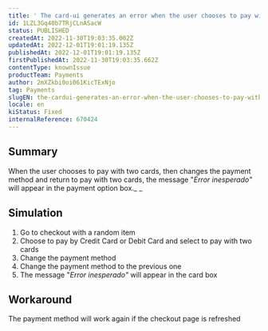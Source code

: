 ```yaml
---
title: ' The card-ui generates an error when the user chooses to pay with two cards, changes the payment method and returns to the payment with two cards'
id: 1LZL3Gq40b7TRjCLnASacW
status: PUBLISHED
createdAt: 2022-11-30T19:03:35.002Z
updatedAt: 2022-12-01T19:01:19.135Z
publishedAt: 2022-12-01T19:01:19.135Z
firstPublishedAt: 2022-11-30T19:03:35.662Z
contentType: knownIssue
productTeam: Payments
author: 2mXZkbi0oi061KicTExNjo
tag: Payments
slugEN: the-cardui-generates-an-error-when-the-user-chooses-to-pay-with-two-cards-changes-the-payment-method-and-returns-to-the-payment-with-two-cards
locale: en
kiStatus: Fixed
internalReference: 670424
---
```


## Summary


When the user chooses to pay with two cards, then changes the payment method and return to pay with two cards, the message "_Error inesperado"_ will appear in the payment option box._ _


##

## Simulation



1. Go to checkout with a random item
2. Choose to pay by Credit Card or Debit Card and select to pay with two cards
3. Change the payment method
4. Change the payment method to the previous one
5. The message "_Error inesperado"_ will appear in the card box


##

## Workaround


The payment method will work again if the checkout page is refreshed

